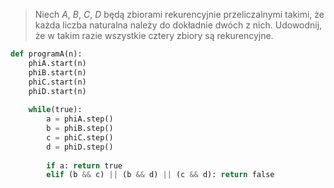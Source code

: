 > Niech $A$, $B$, $C$, $D$ będą zbiorami rekurencyjnie przeliczalnymi takimi, że każda liczba naturalna należy do dokładnie dwóch z nich. Udowodnij, że w takim razie wszystkie cztery zbiory są rekurencyjne.

```python
def programA(n):
	phiA.start(n)
	phiB.start(n)
	phiC.start(n)
	phiD.start(n)
	
	while(true):
		a = phiA.step()
		b = phiB.step()
		c = phiC.step()
		d = phiD.step()
		
		if a: return true
		elif (b && c) || (b && d) || (c && d): return false 
```